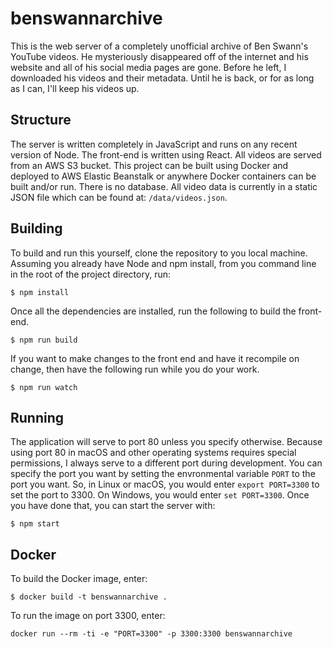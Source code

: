 # benswannarchive
This is the web server of a completely unofficial archive of Ben Swann's YouTube videos. He mysteriously disappeared off of the internet and his website and all of his social media pages are gone. Before he left, I downloaded his videos and their metadata. Until he is back, or for as long as I can, I'll keep his videos up.

## Structure
The server is written completely in JavaScript and runs on any recent version of Node. The front-end is written using React. All videos are served from an AWS S3 bucket. This project can be built using Docker and deployed to AWS Elastic Beanstalk or anywhere Docker containers can be built and/or run. There is no database. All video data is currently in a static JSON file which can be found at: `/data/videos.json`.

## Building
To build and run this yourself, clone the repository to you local machine. Assuming you already have Node and npm install, from you command line in the root of the project directory, run:
```
$ npm install
```
Once all the dependencies are installed, run the following to build the front-end.
```
$ npm run build
```
If you want to make changes to the front end and have it recompile on change, then have the following run while you do your work.
```
$ npm run watch
```

## Running
The application will serve to port 80 unless you specify otherwise. Because using port 80 in macOS and other operating systems requires special permissions, I always serve to a different port during development. You can specify the port you want by setting the envronmental variable `PORT` to the port you want. So, in Linux or macOS, you would enter `export PORT=3300` to set the port to 3300. On Windows, you would enter `set PORT=3300`. Once you have done that, you can start the server with:
```
$ npm start
```

## Docker
To build the Docker image, enter:
```
$ docker build -t benswannarchive .
```
To run the image on port 3300, enter:
```
docker run --rm -ti -e "PORT=3300" -p 3300:3300 benswannarchive
```
